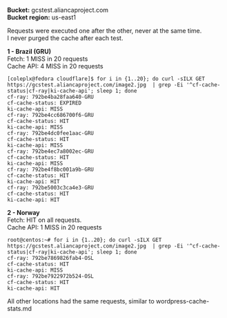 **Bucket:** gcstest.aliancaproject.com  
**Bucket region:** us-east1  

Requests were executed one after the other, never at the same time.  
I never purged the cache after each test.  


**1 - Brazil (GRU)**  
Fetch: 1 MISS in 20 requests  
Cache API: 4 MISS in 20 requests  
```
[coleplx@fedora cloudflare]$ for i in {1..20}; do curl -sILX GET https://gcstest.aliancaproject.com/image2.jpg  | grep -Ei '^cf-cache-status|cf-ray|ki-cache-api'; sleep 1; done
cf-ray: 792be4ba28faa640-GRU
cf-cache-status: EXPIRED
ki-cache-api: MISS
cf-ray: 792be4cc686700f6-GRU
cf-cache-status: HIT
ki-cache-api: MISS
cf-ray: 792be4dc0fee1aac-GRU
cf-cache-status: HIT
ki-cache-api: MISS
cf-ray: 792be4ec7a8002ec-GRU
cf-cache-status: HIT
ki-cache-api: MISS
cf-ray: 792be4f8bc001a9b-GRU
cf-cache-status: HIT
ki-cache-api: HIT
cf-ray: 792be5003c3ca4e3-GRU
cf-cache-status: HIT
ki-cache-api: HIT
```

**2 - Norway**  
Fetch: HIT on all requests.  
Cache API: 1 MISS in 20 requests  
```
root@centos:~# for i in {1..20}; do curl -sILX GET https://gcstest.aliancaproject.com/image2.jpg  | grep -Ei '^cf-cache-status|cf-ray|ki-cache-api'; sleep 1; done
cf-ray: 792be7869826fab4-OSL
cf-cache-status: HIT
ki-cache-api: MISS
cf-ray: 792be7922972b524-OSL
cf-cache-status: HIT
ki-cache-api: HIT
```
  
All other locations had the same requests, similar to wordpress-cache-stats.md